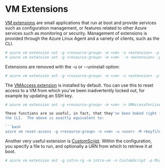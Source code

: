 VM Extensions
=============

[VM extensions](https://docs.microsoft.com/en-us/azure/virtual-machines/virtual-machines-windows-extensions-features)
are small applications that run at boot and provide services such as 
configuration management, or features related to other Azure services
such as monitoring or security.  Management of extensions is provided
through the Azure Linux Agent and a variety of clients, such as the CLI.

```bash
# azure vm extension set -g <resource-group> -m <vm> -n <extension> -p <publisher> -o version --public-config-file <path>
# azure vm extension set -g <resource-group> -m <vm>  -n <extension> -p <publisher> -o version --public-config <json>
```

Extensions are removed with the -u or --uninstall option:

```bash
# azure vm extension set -g <resource-group> -m <vm> -n <extension> -p <publisher> -o version -u
```

The [VMAccess extension](https://docs.microsoft.com/en-us/azure/virtual-machines/virtual-machines-linux-using-vmaccess-extension)
is installed by default.  You can use this to reset access to a VM from which
you've been inadvertently locked out, for example by updating an SSH key.

```bash
# azure vm extension set -g <resource-group> -m <vm> -n VMAccessForLinux -p Microsoft.OSTCExtensions -o * --public-config '{"username":<user>, "ssh_key":<key>}'```

These functions are so useful, in fact, that they've been baked right into
the CLI.  The above is exactly equivalent to:

```bash
azure vm reset-access -g <resource-group> -n <vm> -u <user> -M <keyfile>
```

Another very useful extension is [CustomScript](https://docs.microsoft.com/en-us/azure/virtual-machines/virtual-machines-linux-extensions-customscript).
Within the configuration, you specify a file to run, and optionally a URN
from which to retrieve it at boot.

```bash
# azure vm extension set -g intro-rg -m intro-vm -n CustomScript -p Microsoft.Azure.Extensions -o 2.0 --public-config '{"fileUris": ["https://www.example.com/example.sh"],"commandToExecute": "./example.sh"}'
```
